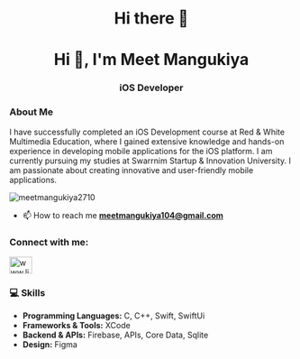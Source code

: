 <h1 align="center">Hi there 👋</h1>

<h1 align="center">Hi 👋, I'm Meet Mangukiya</h1>
<h3 align="center">iOS Developer</h3>

### About Me
I have successfully completed an iOS Development course at Red & White Multimedia Education, where I gained extensive knowledge and hands-on experience in developing mobile applications for the iOS platform. I am currently pursuing my studies at Swarrnim Startup & Innovation University. I am passionate about creating innovative and user-friendly mobile applications.

<p align="left"> <img src="https://komarev.com/ghpvc/?username=meetmangukiya2710&label=Profile%20views&color=0e75b6&style=flat" alt="meetmangukiya2710" /> </p>

- 📫 How to reach me **meetmangukiya104@gmail.com**

<h3 align="left">Connect with me:</h3>
<p align="left">
<a href="https://www.linkedin.com/in/meet-mangukiya-781ab72a6/" target="blank"><img align="center" src="https://raw.githubusercontent.com/rahuldkjain/github-profile-readme-generator/master/src/images/icons/Social/linked-in-alt.svg" alt="www.linkedin.com/in/meet-mangukiya-781ab72a6" height="30" width="40" /></a>
</p>

### 💻 Skills
- **Programming Languages:** C, C++, Swift, SwiftUi
- **Frameworks & Tools:** XCode 
- **Backend & APIs:** Firebase, APIs, Core Data, Sqlite
- **Design:** Figma
